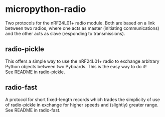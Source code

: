 # micropython-radio

Two protocols for the nRF24L01+ radio module. Both are based on a link between two radios, where one
acts as master (initiating communications) and the other acts as slave (responding to transmissions).

radio-pickle
------------

This offers a simple way to use the nRF24L01+ radio to exchange arbitrary Python objects between two Pyboards.
This is the easy way to do it!  
See README in radio-pickle.

radio-fast
----------

A protocol for short fixed-length records which trades the simplicity of use of radio-pickle in exchange for
higher speeds and (slightly) greater range.  
See README in radio-fast.

